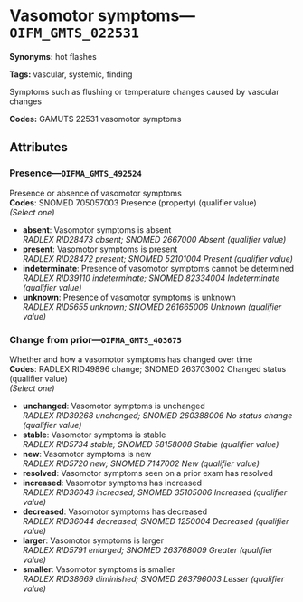 # Vasomotor symptoms—`OIFM_GMTS_022531`

**Synonyms:** hot flashes

**Tags:** vascular, systemic, finding

Symptoms such as flushing or temperature changes caused by vascular changes

**Codes:** GAMUTS 22531 vasomotor symptoms

## Attributes

### Presence—`OIFMA_GMTS_492524`

Presence or absence of vasomotor symptoms  
**Codes**: SNOMED 705057003 Presence (property) (qualifier value)  
*(Select one)*

- **absent**: Vasomotor symptoms is absent  
_RADLEX RID28473 absent; SNOMED 2667000 Absent (qualifier value)_
- **present**: Vasomotor symptoms is present  
_RADLEX RID28472 present; SNOMED 52101004 Present (qualifier value)_
- **indeterminate**: Presence of vasomotor symptoms cannot be determined  
_RADLEX RID39110 indeterminate; SNOMED 82334004 Indeterminate (qualifier value)_
- **unknown**: Presence of vasomotor symptoms is unknown  
_RADLEX RID5655 unknown; SNOMED 261665006 Unknown (qualifier value)_

### Change from prior—`OIFMA_GMTS_403675`

Whether and how a vasomotor symptoms has changed over time  
**Codes**: RADLEX RID49896 change; SNOMED 263703002 Changed status (qualifier value)  
*(Select one)*

- **unchanged**: Vasomotor symptoms is unchanged  
_RADLEX RID39268 unchanged; SNOMED 260388006 No status change (qualifier value)_
- **stable**: Vasomotor symptoms is stable  
_RADLEX RID5734 stable; SNOMED 58158008 Stable (qualifier value)_
- **new**: Vasomotor symptoms is new  
_RADLEX RID5720 new; SNOMED 7147002 New (qualifier value)_
- **resolved**: Vasomotor symptoms seen on a prior exam has resolved  
- **increased**: Vasomotor symptoms has increased  
_RADLEX RID36043 increased; SNOMED 35105006 Increased (qualifier value)_
- **decreased**: Vasomotor symptoms has decreased  
_RADLEX RID36044 decreased; SNOMED 1250004 Decreased (qualifier value)_
- **larger**: Vasomotor symptoms is larger  
_RADLEX RID5791 enlarged; SNOMED 263768009 Greater (qualifier value)_
- **smaller**: Vasomotor symptoms is smaller  
_RADLEX RID38669 diminished; SNOMED 263796003 Lesser (qualifier value)_